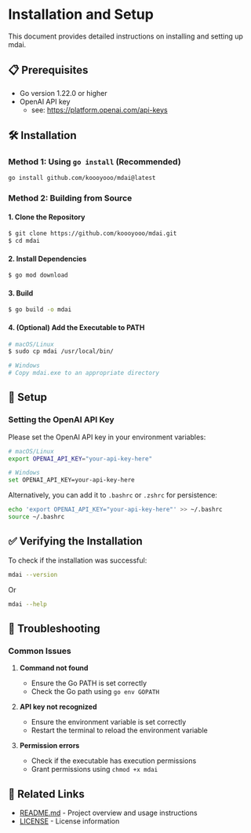 # Installation and Setup

This document provides detailed instructions on installing and setting up mdai.

## 📋 Prerequisites

- Go version 1.22.0 or higher
- OpenAI API key
    - see: https://platform.openai.com/api-keys

## 🛠️ Installation

### Method 1: Using `go install` (Recommended)

```bash
go install github.com/koooyooo/mdai@latest
```

### Method 2: Building from Source

#### 1. Clone the Repository

```bash
$ git clone https://github.com/koooyooo/mdai.git
$ cd mdai
```

#### 2. Install Dependencies

```bash
$ go mod download
```

#### 3. Build

```bash
$ go build -o mdai
```

#### 4. (Optional) Add the Executable to PATH

```bash
# macOS/Linux
$ sudo cp mdai /usr/local/bin/

# Windows
# Copy mdai.exe to an appropriate directory
```

## 🔑 Setup

### Setting the OpenAI API Key

Please set the OpenAI API key in your environment variables:

```bash
# macOS/Linux
export OPENAI_API_KEY="your-api-key-here"

# Windows
set OPENAI_API_KEY=your-api-key-here
```

Alternatively, you can add it to `.bashrc` or `.zshrc` for persistence:

```bash
echo 'export OPENAI_API_KEY="your-api-key-here"' >> ~/.bashrc
source ~/.bashrc
```

## ✅ Verifying the Installation

To check if the installation was successful:

```bash
mdai --version
```

Or

```bash
mdai --help
```

## 🚨 Troubleshooting

### Common Issues

1. **Command not found**
   - Ensure the Go PATH is set correctly
   - Check the Go path using `go env GOPATH`

2. **API key not recognized**
   - Ensure the environment variable is set correctly
   - Restart the terminal to reload the environment variable

3. **Permission errors**
   - Check if the executable has execution permissions
   - Grant permissions using `chmod +x mdai`

## 🔗 Related Links

- [README.md](README.md) - Project overview and usage instructions
- [LICENSE](LICENSE) - License information